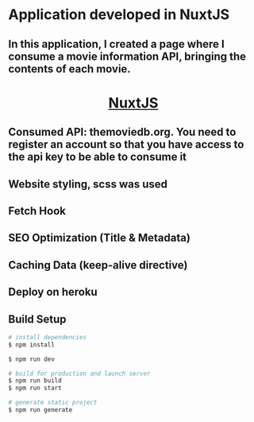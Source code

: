 # Application developed in NuxtJS

## In this application, I created a page where I consume a movie information API, bringing the contents of each movie.


<h1 align="center">
    <a href="https://nuxtjs.org/">NuxtJS</a>
</h1>


## Consumed API: themoviedb.org. You need to register an account so that you have access to the api key to be able to consume it
## Website styling, scss was used
## Fetch Hook
## SEO Optimization (Title & Metadata)
## Caching Data (keep-alive directive)
## Deploy on heroku
## Build Setup

```bash
# install dependencies
$ npm install

$ npm run dev

# build for production and launch server
$ npm run build
$ npm run start

# generate static project
$ npm run generate
```
